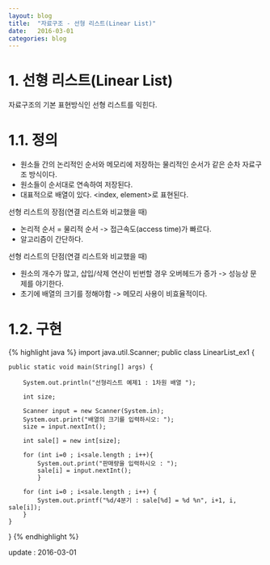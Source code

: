 ```yaml
---
layout: blog
title:  "자료구조 - 선형 리스트(Linear List)"
date:   2016-03-01
categories: blog
---
```

# 1. 선형 리스트(Linear List)
자료구조의 기본 표현방식인 선형 리스트를 익힌다.


# 1.1. 정의
- 원소들 간의 논리적인 순서와 메모리에 저장하는 물리적인 순서가 같은 순차 자료구조 방식이다.
- 원소들이 순서대로 연속하여 저장된다.
- 대표적으로 배열이 있다. <index, element>로 표현된다.

선형 리스트의 장점(연결 리스트와 비교했을 때)

- 논리적 순서 = 물리적 순서 -> 접근속도(access time)가 빠르다.
- 알고리즘이 간단하다.

선형 리스트의 단점(연결 리스트와 비교했을 때)

- 원소의 개수가 많고, 삽입/삭제 연산이 빈번할 경우 오버헤드가 증가 -> 성능상 문제를 야기한다.
- 초기에 배열의 크기를 정해야함 -> 메모리 사용이 비효율적이다.

# 1.2. 구현

{% highlight java %}
import java.util.Scanner;
public class LinearList_ex1 {

	public static void main(String[] args) {

		System.out.println("선형리스트 예제1 : 1차원 배열 ");

		int size;

		Scanner input = new Scanner(System.in);
		System.out.print("배열의 크기를 입력하시오: ");
		size = input.nextInt();

		int sale[] = new int[size];

		for (int i=0 ; i<sale.length ; i++){
			System.out.print("판매량을 입력하시오 : ");
			sale[i] = input.nextInt();
			}

		for (int i=0 ; i<sale.length ; i++) {
			System.out.printf("%d/4분기 : sale[%d] = %d %n", i+1, i, sale[i]);
		}
	}
}
{% endhighlight %}



update : 2016-03-01












